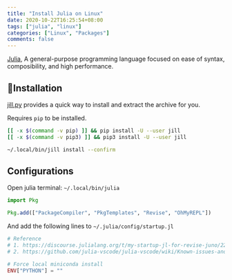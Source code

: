```yaml
---
title: "Install Julia on Linux"
date: 2020-10-22T16:25:54+08:00
tags: ["julia", "linux"]
categories: ["Linux", "Packages"]
comments: false
---
```


[Julia](https://julialang.org/), A general-purpose programming language focused on ease of syntax, composibility, and high performance.

<!--more-->

## 🔽Installation

[jill.py](https://github.com/johnnychen94/jill.py) provides a quick way to install and extract the archive for you.

Requires `pip` to be installed.

```bash
[[ -x $(command -v pip) ]] && pip install -U --user jill
[[ -x $(command -v pip3) ]] && pip3 install -U --user jill

~/.local/bin/jill install --confirm
```

## Configurations

Open julia terminal: `~/.local/bin/julia`

```julia
import Pkg

Pkg.add(["PackageCompiler", "PkgTemplates", "Revise", "OhMyREPL"])
```

And add the following lines to `~/.julia/config/startup.jl`

```julia
# Reference
# 1. https://discourse.julialang.org/t/my-startup-jl-for-revise-juno/22170
# 2. https://github.com/julia-vscode/julia-vscode/wiki/Known-issues-and-workarounds

# Force local miniconda install
ENV["PYTHON"] = ""
```
